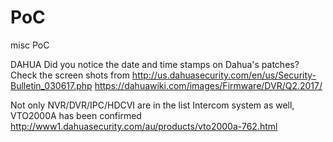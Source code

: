 # PoC
misc PoC 

DAHUA
Did you notice the date and time stamps on Dahua's patches?
Check the screen shots from
http://us.dahuasecurity.com/en/us/Security-Bulletin_030617.php
https://dahuawiki.com/images/Firmware/DVR/Q2.2017/

Not only NVR/DVR/IPC/HDCVI are in the list
Intercom system as well, VTO2000A has been confirmed
http://www1.dahuasecurity.com/au/products/vto2000a-762.html

